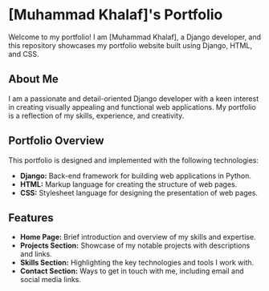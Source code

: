 # [Muhammad Khalaf]'s Portfolio

Welcome to my portfolio! I am [Muhammad Khalaf], a Django developer, and this repository showcases my portfolio website built using Django, HTML, and CSS.

## About Me

I am a passionate and detail-oriented Django developer with a keen interest in creating visually appealing and functional web applications. My portfolio is a reflection of my skills, experience, and creativity.

## Portfolio Overview

This portfolio is designed and implemented with the following technologies:

- **Django:** Back-end framework for building web applications in Python.
- **HTML:** Markup language for creating the structure of web pages.
- **CSS:** Stylesheet language for designing the presentation of web pages.

## Features

- **Home Page:** Brief introduction and overview of my skills and expertise.
- **Projects Section:** Showcase of my notable projects with descriptions and links.
- **Skills Section:** Highlighting the key technologies and tools I work with.
- **Contact Section:** Ways to get in touch with me, including email and social media links.
